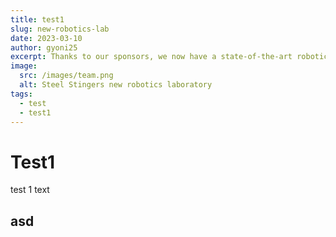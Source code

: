 ```yaml
---
title: test1
slug: new-robotics-lab
date: 2023-03-10
author: gyoni25
excerpt: Thanks to our sponsors, we now have a state-of-the-art robotics lab to develop and test our robots.
image:
  src: /images/team.png
  alt: Steel Stingers new robotics laboratory
tags:
  - test
  - test1
---
```


# Test1

test 1 text

## asd
